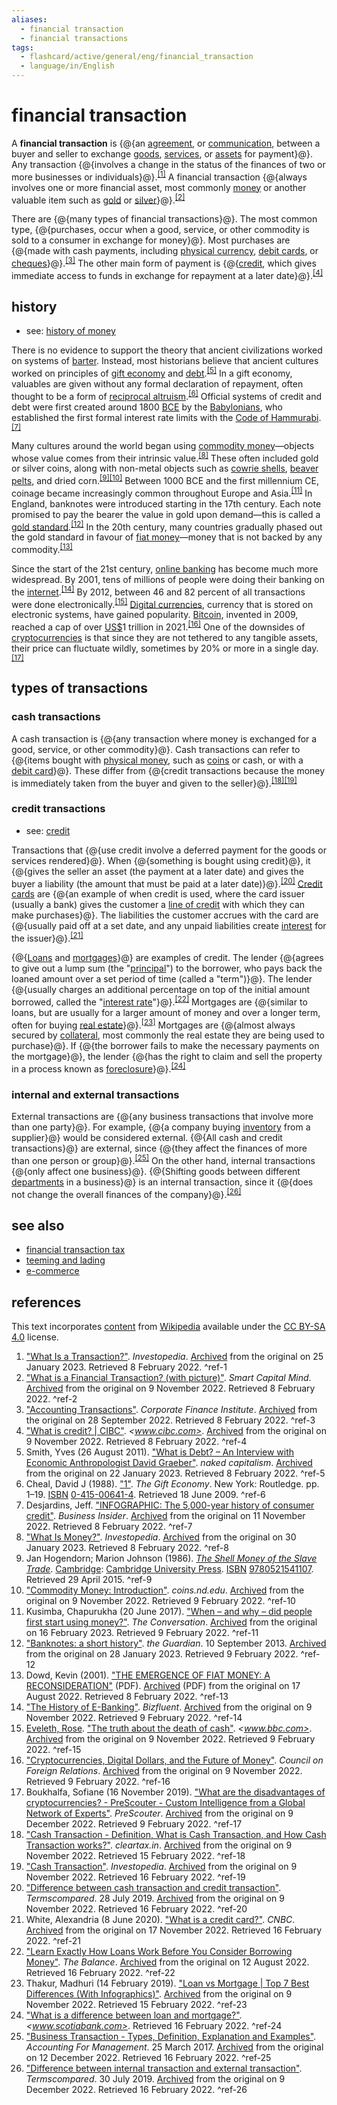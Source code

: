 ```yaml
---
aliases:
  - financial transaction
  - financial transactions
tags:
  - flashcard/active/general/eng/financial_transaction
  - language/in/English
---
```


# financial transaction

A __financial transaction__ is {@{an [agreement](contract.md), or [communication](communication.md), between a buyer and seller to exchange [goods](goods.md), [services](service%20(economics).md), or [assets](asset.md) for payment}@}. Any transaction {@{involves a change in the status of the finances of two or more businesses or individuals}@}.<sup>[\[1\]](#^ref-1)</sup> A financial transaction {@{always involves one or more financial asset, most commonly [money](money.md) or another valuable item such as [gold](gold.md) or [silver](silver.md)}@}.<sup>[\[2\]](#^ref-2)</sup> <!--SR:!2027-10-04,845,330!2026-01-17,365,310!2028-05-17,1036,350-->

There are {@{many types of financial transactions}@}. The most common type, {@{purchases, occur when a good, service, or other commodity is sold to a consumer in exchange for money}@}. Most purchases are {@{made with cash payments, including [physical currency](cash.md), [debit cards](debit%20card.md), or [cheques](cheque.md)}@}.<sup>[\[3\]](#^ref-3)</sup> The other main form of payment is {@{[credit](credit.md), which gives immediate access to funds in exchange for repayment at a later date}@}.<sup>[\[4\]](#^ref-4)</sup> <!--SR:!2027-06-13,755,330!2026-08-11,512,310!2027-06-17,747,310!2026-08-06,504,310-->

## history

- see: [history of money](history%20of%20money.md)

There is no evidence to support the theory that ancient civilizations worked on systems of [barter](barter.md). Instead, most historians believe that ancient cultures worked on principles of [gift economy](gift%20economy.md) and [debt](debt.md).<sup>[\[5\]](#^ref-5)</sup> In a gift economy, valuables are given without any formal declaration of repayment, often thought to be a form of [reciprocal altruism](reciprocal%20altruism.md).<sup>[\[6\]](#^ref-6)</sup> Official systems of credit and debt were first created around 1800 [BCE](Common%20Era.md) by the [Babylonians](babylonia.md), who established the first formal interest rate limits with the [Code of Hammurabi](Code%20of%20Hammurabi.md).<sup>[\[7\]](#^ref-7)</sup>

Many cultures around the world began using [commodity money](commodity%20money.md)—objects whose value comes from their intrinsic value.<sup>[\[8\]](#^ref-8)</sup> These often included gold or silver coins, along with non-metal objects such as [cowrie shells](cowrie.md), [beaver pelts](beaver.md), and dried corn.<sup>[\[9\]](#^ref-9)</sup><sup>[\[10\]](#^ref-10)</sup> Between 1000 BCE and the first millennium CE, coinage became increasingly common throughout Europe and Asia.<sup>[\[11\]](#^ref-11)</sup> In England, banknotes were introduced starting in the 17th century. Each note promised to pay the bearer the value in gold upon demand—this is called a [gold standard](gold%20standard.md).<sup>[\[12\]](#^ref-12)</sup> In the 20th century, many countries gradually phased out the gold standard in favour of [fiat money](fiat%20money.md)—money that is not backed by any commodity.<sup>[\[13\]](#^ref-13)</sup>

Since the start of the 21st century, [online banking](online%20banking.md) has become much more widespread. By 2001, tens of millions of people were doing their banking on the [internet](internet.md).<sup>[\[14\]](#^ref-14)</sup> By 2012, between 46 and 82 percent of all transactions were done electronically.<sup>[\[15\]](#^ref-15)</sup> [Digital currencies](digital%20currency.md), currency that is stored on electronic systems, have gained popularity. [Bitcoin](bitcoin.md), invented in 2009, reached a cap of over [US$](United%20States%20dollar.md)1 trillion in 2021.<sup>[\[16\]](#^ref-16)</sup> One of the downsides of [cryptocurrencies](cryptocurrency.md) is that since they are not tethered to any tangible assets, their price can fluctuate wildly, sometimes by 20% or more in a single day.<sup>[\[17\]](#^ref-17)</sup>

## types of transactions

### cash transactions

A cash transaction is {@{any transaction where money is exchanged for a good, service, or other commodity}@}. Cash transactions can refer to {@{items bought with [physical money](cash.md), such as [coins](coin.md) or cash, or with a [debit card](debit%20card.md)}@}. These differ from {@{credit transactions because the money is immediately taken from the buyer and given to the seller}@}.<sup>[\[18\]](#^ref-18)</sup><sup>[\[19\]](#^ref-19)</sup> <!--SR:!2025-10-25,308,330!2027-01-09,644,330!2027-06-22,764,330-->

### credit transactions

- see: [credit](credit.md)

Transactions that {@{use credit involve a deferred payment for the goods or services rendered}@}. When {@{something is bought using credit}@}, it {@{gives the seller an asset (the payment at a later date) and gives the buyer a liability (the amount that must be paid at a later date)}@}.<sup>[\[20\]](#^ref-20)</sup> [Credit cards](credit%20card.md) are {@{an example of when credit is used, where the card issuer (usually a bank) gives the customer a [line of credit](line%20of%20credit.md) with which they can make purchases}@}. The liabilities the customer accrues with the card are {@{usually paid off at a set date, and any unpaid liabilities create [interest](interest.md) for the issuer}@}.<sup>[\[21\]](#^ref-21)</sup> <!--SR:!2027-04-21,702,330!2025-09-15,278,330!2028-04-27,1020,350!2027-12-16,900,330!2028-08-07,1102,350-->

{@{[Loans](loan.md) and [mortgages](mortgage.md)}@} are examples of credit. The lender {@{agrees to give out a lump sum (the "[principal](debt.md#principal)") to the borrower, who pays back the loaned amount over a set period of time (called a "term")}@}. The lender {@{usually charges an additional percentage on top of the initial amount borrowed, called the "[interest rate](interest%20rate.md)"}@}.<sup>[\[22\]](#^ref-22)</sup> Mortgages are {@{similar to loans, but are usually for a larger amount of money and over a longer term, often for buying [real estate](real%20estate.md)}@}.<sup>[\[23\]](#^ref-23)</sup> Mortgages are {@{almost always secured by [collateral](collateral%20(finance).md), most commonly the real estate they are being used to purchase}@}. If {@{the borrower fails to make the necessary payments on the mortgage}@}, the lender {@{has the right to claim and sell the property in a process known as [foreclosure](foreclosure.md)}@}.<sup>[\[24\]](#^ref-24)</sup> <!--SR:!2025-10-30,313,330!2026-09-24,551,310!2028-10-17,1156,350!2025-09-13,259,290!2028-08-15,1108,350!2028-05-13,1033,350!2026-08-20,516,310-->

### internal and external transactions

External transactions are {@{any business transactions that involve more than one party}@}. For example, {@{a company buying [inventory](inventory.md) from a supplier}@} would be considered external. {@{All cash and credit transactions}@} are external, since {@{they affect the finances of more than one person or group}@}.<sup>[\[25\]](#^ref-25)</sup> On the other hand, internal transactions {@{only affect one business}@}. {@{Shifting goods between different [departments](departmentalization.md) in a business}@} is an internal transaction, since it {@{does not change the overall finances of the company}@}.<sup>[\[26\]](#^ref-26)</sup> <!--SR:!2025-10-04,294,330!2025-11-02,315,330!2025-10-20,305,330!2026-11-15,601,330!2028-09-15,1132,350!2026-10-17,579,330!2027-08-31,819,330-->

## see also

- [financial transaction tax](financial%20transaction%20tax.md)
- [teeming and lading](teeming%20and%20lading.md)
- [e-commerce](e-commerce.md)

## references

This text incorporates [content](https://en.wikipedia.org/wiki/financial_transaction) from [Wikipedia](Wikipedia.md) available under the [CC BY-SA 4.0](https://creativecommons.org/licenses/by-sa/4.0/) license.

1. ["What Is a Transaction?"](https://www.investopedia.com/terms/t/transaction.asp). _Investopedia_. [Archived](https://web.archive.org/web/20230125205112/https://www.investopedia.com/terms/t/transaction.asp) from the original on 25 January 2023. Retrieved 8 February 2022. <a id="^ref-1"></a>^ref-1
2. ["What is a Financial Transaction? (with picture)"](http://www.smartcapitalmind.com/what-is-a-financial-transaction.htm). _Smart Capital Mind_. [Archived](https://web.archive.org/web/20221109135841/https://www.smartcapitalmind.com/what-is-a-financial-transaction.htm) from the original on 9 November 2022. Retrieved 8 February 2022. <a id="^ref-2"></a>^ref-2
3. ["Accounting Transactions"](https://corporatefinanceinstitute.com/resources/knowledge/accounting/accounting-transactions/). _Corporate Finance Institute_. [Archived](https://web.archive.org/web/20220928170755/https://corporatefinanceinstitute.com/resources/knowledge/accounting/accounting-transactions/) from the original on 28 September 2022. Retrieved 8 February 2022. <a id="^ref-3"></a>^ref-3
4. ["What is credit? | CIBC"](https://www.cibc.com/en/personal-banking/loans-and-lines-of-credit/articles-resources/what-is-credit.html). _<www.cibc.com>_. [Archived](https://web.archive.org/web/20221109135829/https://www.cibc.com/en/personal-banking/loans-and-lines-of-credit/articles-resources/what-is-credit.html) from the original on 9 November 2022. Retrieved 8 February 2022. <a id="^ref-4"></a>^ref-4
5. Smith, Yves (26 August 2011). ["What is Debt? – An Interview with Economic Anthropologist David Graeber"](https://www.nakedcapitalism.com/2011/08/what-is-debt-%E2%80%93-an-interview-with-economic-anthropologist-david-graeber.html). _naked capitalism_. [Archived](https://web.archive.org/web/20230122074248/https://www.nakedcapitalism.com/2011/08/what-is-debt-%E2%80%93-an-interview-with-economic-anthropologist-david-graeber.html) from the original on 22 January 2023. Retrieved 8 February 2022. <a id="^ref-5"></a>^ref-5
6. Cheal, David J (1988). ["1"](https://books.google.com/books?id=o-wNAAAAQAAJ&pg=PP1). _The Gift Economy_. New York: Routledge. pp. 1–19. [ISBN](ISBN.md) [0-415-00641-4](https://en.wikipedia.org/wiki/Special:BookSources/0-415-00641-4). Retrieved 18 June 2009. <a id="^ref-6"></a>^ref-6
7. Desjardins, Jeff. ["INFOGRAPHIC: The 5,000-year history of consumer credit"](https://www.businessinsider.com/5000-year-history-of-consumer-credit-2017-8). _Business Insider_. [Archived](https://web.archive.org/web/20221111153433/https://www.businessinsider.com/5000-year-history-of-consumer-credit-2017-8) from the original on 11 November 2022. Retrieved 8 February 2022. <a id="^ref-7"></a>^ref-7
8. ["What Is Money?"](https://www.investopedia.com/insights/what-is-money/). _Investopedia_. [Archived](https://web.archive.org/web/20230130152909/https://www.investopedia.com/insights/what-is-money/) from the original on 30 January 2023. Retrieved 8 February 2022. <a id="^ref-8"></a>^ref-8
9. Jan Hogendorn; Marion Johnson (1986). [_The Shell Money of the Slave Trade_](http://www.cambridge.org/us/academic/subjects/history/regional-history-after-1500/shell-money-slave-trade). [Cambridge](cambridge.md): [Cambridge University Press](Cambridge%20University%20Press.md). [ISBN](ISBN.md) [9780521541107](https://en.wikipedia.org/wiki/Special:BookSources/9780521541107). Retrieved 29 April 2015. <a id="^ref-9"></a>^ref-9
10. ["Commodity Money: Introduction"](https://coins.nd.edu/colcoin/colcoinintros/Commodity.intro.html). _coins.nd.edu_. [Archived](https://web.archive.org/web/20221109135828/https://coins.nd.edu/colcoin/colcoinintros/Commodity.intro.html) from the original on 9 November 2022. Retrieved 9 February 2022. <a id="^ref-10"></a>^ref-10
11. Kusimba, Chapurukha (20 June 2017). ["When – and why – did people first start using money?"](https://theconversation.com/when-and-why-did-people-first-start-using-money-78887). _The Conversation_. [Archived](https://web.archive.org/web/20230216141136/https://theconversation.com/when-and-why-did-people-first-start-using-money-78887) from the original on 16 February 2023. Retrieved 9 February 2022. <a id="^ref-11"></a>^ref-11
12. ["Banknotes: a short history"](https://www.theguardian.com/business/2013/sep/10/banknotes-history). _the Guardian_. 10 September 2013. [Archived](https://web.archive.org/web/20230128213102/https://www.theguardian.com/business/2013/sep/10/banknotes-history) from the original on 28 January 2023. Retrieved 9 February 2022. <a id="^ref-12"></a>^ref-12
13. Dowd, Kevin (2001). ["THE EMERGENCE OF FIAT MONEY: A RECONSIDERATION"](https://ciaotest.cc.columbia.edu/olj/cato/v20n3/cato_v20n3dok01.pdf) (PDF). [Archived](https://web.archive.org/web/20220817222958/https://ciaotest.cc.columbia.edu/olj/cato/v20n3/cato_v20n3dok01.pdf) (PDF) from the original on 17 August 2022. Retrieved 8 February 2022. <a id="^ref-13"></a>^ref-13
14. ["The History of E-Banking"](https://bizfluent.com/about-5109945-history-ebanking.html). _Bizfluent_. [Archived](https://web.archive.org/web/20221109135841/https://bizfluent.com/about-5109945-history-ebanking.html) from the original on 9 November 2022. Retrieved 9 February 2022. <a id="^ref-14"></a>^ref-14
15. [Eveleth, Rose](Rose%20Eveleth.md). ["The truth about the death of cash"](https://www.bbc.com/future/article/20150724-the-truth-about-the-death-of-cash). _<www.bbc.com>_. [Archived](https://web.archive.org/web/20221109135833/https://www.bbc.com/future/article/20150724-the-truth-about-the-death-of-cash) from the original on 9 November 2022. Retrieved 9 February 2022. <a id="^ref-15"></a>^ref-15
16. ["Cryptocurrencies, Digital Dollars, and the Future of Money"](https://www.cfr.org/backgrounder/cryptocurrencies-digital-dollars-and-future-money). _Council on Foreign Relations_. [Archived](https://web.archive.org/web/20221109141346/https://www.cfr.org/backgrounder/cryptocurrencies-digital-dollars-and-future-money) from the original on 9 November 2022. Retrieved 9 February 2022. <a id="^ref-16"></a>^ref-16
17. Boukhalfa, Sofiane (16 November 2019). ["What are the disadvantages of cryptocurrencies? - PreScouter - Custom Intelligence from a Global Network of Experts"](https://www.prescouter.com/2019/11/disadvantages-of-cryptocurrencies/). _PreScouter_. [Archived](https://web.archive.org/web/20221209162310/https://www.prescouter.com/2019/11/disadvantages-of-cryptocurrencies/) from the original on 9 December 2022. Retrieved 9 February 2022. <a id="^ref-17"></a>^ref-17
18. ["Cash Transaction - Definition, What is Cash Transaction, and How Cash Transaction works?"](https://cleartax.in/g/terms/cash-transaction). _cleartax.in_. [Archived](https://web.archive.org/web/20221109135848/https://cleartax.in/g/terms/cash-transaction) from the original on 9 November 2022. Retrieved 15 February 2022. <a id="^ref-18"></a>^ref-18
19. ["Cash Transaction"](https://www.investopedia.com/terms/c/cashtransaction.asp). _Investopedia_. [Archived](https://web.archive.org/web/20221109135840/https://www.investopedia.com/terms/c/cashtransaction.asp) from the original on 9 November 2022. Retrieved 16 February 2022. <a id="^ref-19"></a>^ref-19
20. ["Difference between cash transaction and credit transaction"](https://www.termscompared.com/difference-between-cash-transaction-and-credit-transaction/). _Termscompared_. 28 July 2019. [Archived](https://web.archive.org/web/20221109185950/https://www.termscompared.com/difference-between-cash-transaction-and-credit-transaction/) from the original on 9 November 2022. Retrieved 16 February 2022. <a id="^ref-20"></a>^ref-20
21. White, Alexandria (8 June 2020). ["What is a credit card?"](https://www.cnbc.com/select/what-is-a-credit-card/). _CNBC_. [Archived](https://web.archive.org/web/20221117074836/https://www.cnbc.com/select/what-is-a-credit-card/) from the original on 17 November 2022. Retrieved 16 February 2022. <a id="^ref-21"></a>^ref-21
22. ["Learn Exactly How Loans Work Before You Consider Borrowing Money"](https://www.thebalance.com/how-loans-work-315449). _The Balance_. [Archived](https://web.archive.org/web/20220812052151/https://www.thebalance.com/how-loans-work-315449) from the original on 12 August 2022. Retrieved 16 February 2022. <a id="^ref-22"></a>^ref-22
23. Thakur, Madhuri (14 February 2019). ["Loan vs Mortgage | Top 7 Best Differences (With Infographics)"](https://www.educba.com/loan-vs-mortgage/). [Archived](https://web.archive.org/web/20221109135827/https://www.educba.com/loan-vs-mortgage/) from the original on 9 November 2022. Retrieved 15 February 2022. <a id="^ref-23"></a>^ref-23
24. ["What is a difference between loan and mortgage?"](http://www.scotiabank.com/content/scotiabank/ca/en/personal/advice-plus/features/posts.difference-between-loan-and-mortgage.html). _<www.scotiabank.com>_. Retrieved 16 February 2022. <a id="^ref-24"></a>^ref-24
25. ["Business Transaction - Types, Definition, Explanation and Examples"](https://www.accountingformanagement.org/business-transaction/). _Accounting For Management_. 25 March 2017. [Archived](https://web.archive.org/web/20221212150906/https://www.accountingformanagement.org/business-transaction/) from the original on 12 December 2022. Retrieved 16 February 2022. <a id="^ref-25"></a>^ref-25
26. ["Difference between internal transaction and external transaction"](https://www.termscompared.com/difference-between-internal-transaction-and-external-transaction/). _Termscompared_. 30 July 2019. [Archived](https://web.archive.org/web/20221209181818/https://www.termscompared.com/difference-between-internal-transaction-and-external-transaction/) from the original on 9 December 2022. Retrieved 16 February 2022. <a id="^ref-26"></a>^ref-26
